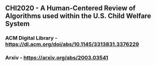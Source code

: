 ## CHI2020 - A Human-Centered Review of Algorithms used within the U.S. Child Welfare System

### ACM Digital Library - https://dl.acm.org/doi/abs/10.1145/3313831.3376229
### Arxiv -  https://arxiv.org/abs/2003.03541


